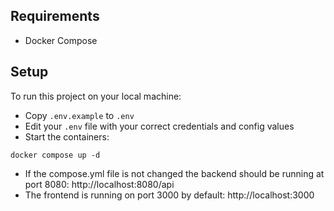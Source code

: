 ## Requirements

- Docker Compose

## Setup

To run this project on your local machine:

- Copy `.env.example` to `.env`
- Edit your `.env` file with your correct credentials and config values
- Start the containers:
```shell
docker compose up -d
```
- If the compose.yml file is not changed the backend should be running at port 8080: http://localhost:8080/api
- The frontend is running on port 3000 by default: http://localhost:3000
